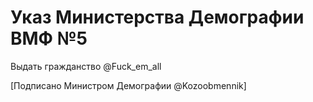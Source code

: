# Указ Министерства Демографии ВМФ №5

Выдать гражданство @Fuck_em_all

[Подписано Министром Демографии @Kozoobmennik]
